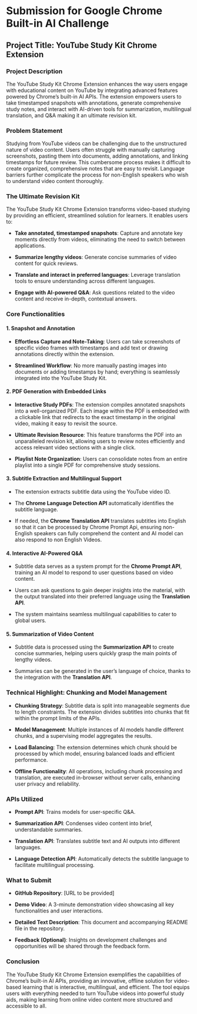 # Submission for Google Chrome Built-in AI Challenge

## Project Title: YouTube Study Kit Chrome Extension

### Project Description

The YouTube Study Kit Chrome Extension enhances the way users engage with educational content on YouTube by integrating advanced features powered by Chrome’s built-in AI APIs. The extension empowers users to take timestamped snapshots with annotations, generate comprehensive study notes, and interact with AI-driven tools for summarization, multilingual translation, and Q&A making it an ultimate revision kit.

### Problem Statement

Studying from YouTube videos can be challenging due to the unstructured nature of video content. Users often struggle with manually capturing screenshots, pasting them into documents, adding annotations, and linking timestamps for future review. This cumbersome process makes it difficult to create organized, comprehensive notes that are easy to revisit. Language barriers further complicate the process for non-English speakers who wish to understand video content thoroughly. 

### The Ultimate Revision Kit

The YouTube Study Kit Chrome Extension transforms video-based studying by providing an efficient, streamlined solution for learners. It enables users to:

- **Take annotated, timestamped snapshots**: Capture and annotate key moments directly from videos, eliminating the need to switch between applications.

- **Summarize lengthy videos**: Generate concise summaries of video content for quick reviews.

- **Translate and interact in preferred languages**: Leverage translation tools to ensure understanding across different languages.

- **Engage with AI-powered Q&A**: Ask questions related to the video content and receive in-depth, contextual answers.

### Core Functionalities

#### 1\. Snapshot and Annotation

- **Effortless Capture and Note-Taking**: Users can take screenshots of specific video frames with timestamps and add text or drawing annotations directly within the extension.

- **Streamlined Workflow**: No more manually pasting images into documents or adding timestamps by hand; everything is seamlessly integrated into the YouTube Study Kit.

#### 2\. PDF Generation with Embedded Links

- **Interactive Study PDFs**: The extension compiles annotated snapshots into a well-organized PDF. Each image within the PDF is embedded with a clickable link that redirects to the exact timestamp in the original video, making it easy to revisit the source.

- **Ultimate Revision Resource**: This feature transforms the PDF into an unparalleled revision kit, allowing users to review notes efficiently and access relevant video sections with a single click.

- **Playlist Note Organization**: Users can consolidate notes from an entire playlist into a single PDF for comprehensive study sessions.

#### 3\. **Subtitle Extraction and Multilingual Support**

- The extension extracts subtitle data using the YouTube video ID.

- The **Chrome Language Detection API** automatically identifies the subtitle language.

- If needed, the **Chrome Translation API** translates subtitles into English so that it can be processed by Chrome Prompt Api, ensuring non-English speakers can fully comprehend the content and AI model can also respond to non English Videos.

#### 4\. **Interactive AI-Powered Q&A**

- Subtitle data serves as a system prompt for the **Chrome Prompt API**, training an AI model to respond to user questions based on video content.

- Users can ask questions to gain deeper insights into the material, with the output translated into their preferred language using the **Translation API**.

- The system maintains seamless multilingual capabilities to cater to global users.

#### 5\. **Summarization of Video Content**

- Subtitle data is processed using the **Summarization API** to create concise summaries, helping users quickly grasp the main points of lengthy videos.

- Summaries can be generated in the user’s language of choice, thanks to the integration with the **Translation API**.

### Technical Highlight: Chunking and Model Management

- **Chunking Strategy**: Subtitle data is split into manageable segments due to length constraints. The extension divides subtitles into chunks that fit within the prompt limits of the APIs.

- **Model Management**: Multiple instances of AI models handle different chunks, and a supervising model aggregates the results.

- **Load Balancing**: The extension determines which chunk should be processed by which model, ensuring balanced loads and efficient performance.

- **Offline Functionality**: All operations, including chunk processing and translation, are executed in-browser without server calls, enhancing user privacy and reliability.

### APIs Utilized

- **Prompt API**: Trains models for user-specific Q&A.

- **Summarization API**: Condenses video content into brief, understandable summaries.

- **Translation API**: Translates subtitle text and AI outputs into different languages.

- **Language Detection API**: Automatically detects the subtitle language to facilitate multilingual processing.

### What to Submit

- **GitHub Repository**: \[URL to be provided\]

- **Demo Video**: A 3-minute demonstration video showcasing all key functionalities and user interactions.

- **Detailed Text Description**: This document and accompanying README file in the repository.

- **Feedback (Optional)**: Insights on development challenges and opportunities will be shared through the feedback form.

### Conclusion

The YouTube Study Kit Chrome Extension exemplifies the capabilities of Chrome’s built-in AI APIs, providing an innovative, offline solution for video-based learning that is interactive, multilingual, and efficient. The tool equips users with everything needed to turn YouTube videos into powerful study aids, making learning from online video content more structured and accessible to all.